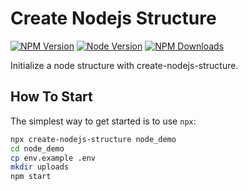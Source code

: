 Create Nodejs Structure
=====================

[![NPM Version][npm-image]][npm-url]
[![Node Version][node-image]][node-url]
[![NPM Downloads][downloads-image]][downloads-url]
  
Initialize a node structure with create-nodejs-structure.

How To Start
---------------

The simplest way to get started is to use `npx`:

```bash
npx create-nodejs-structure node_demo
cd node_demo
cp env.example .env
mkdir uploads
npm start
```

[npm-image]: https://img.shields.io/npm/v/create-nodejs-structure
[npm-url]: https://www.npmjs.com/package/create-nodejs-structure
[node-image]: https://img.shields.io/node/v/create-nodejs-structure
[node-url]: https://www.npmjs.com/package/create-nodejs-structure
[downloads-image]: https://img.shields.io/npm/dm/create-nodejs-structure.svg
[downloads-url]: https://github.com/rahul2104/demo-node
